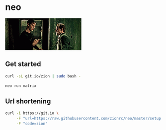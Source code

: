 # neo

![neo](neo.gif)

## Get started

```bash
curl -sL git.io/zion | sudo bash -
```

```bash
neo run matrix
```

## Url shortening

```bash
curl -i https://git.io \
     -F "url=https://raw.githubusercontent.com/zionrc/neo/master/setup.sh" \
     -F "code=zion"
```




